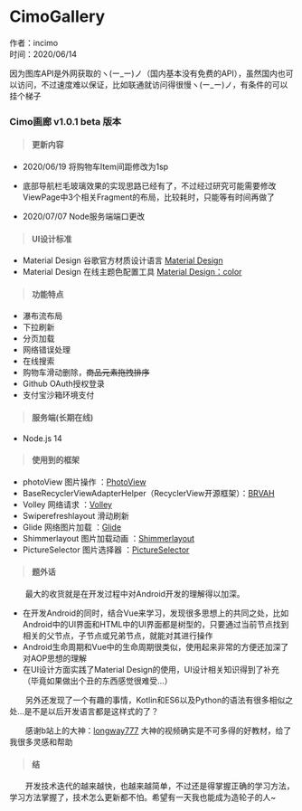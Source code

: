 # CimoGallery
作者：incimo  
时间：2020/06/14  

因为图库API是外网获取的ヽ(ー_ー)ノ（国内基本没有免费的API），虽然国内也可以访问，不过速度难以保证，比如联通就访问得很慢ヽ(ー_ー)ノ，有条件的可以挂个梯子
### Cimo画廊 v1.0.1 beta 版本

> #### 更新内容

- 2020/06/19 将购物车Item间距修改为1sp

- 底部导航栏毛玻璃效果的实现思路已经有了，不过经过研究可能需要修改ViewPage中3个相关Fragment的布局，比较耗时，只能等有时间再做了

- 2020/07/07 Node服务端端口更改

> #### UI设计标准

- Material Design 谷歌官方材质设计语言 [Material Design](https://www.material.io/)
- Material Design 在线主题色配置工具 [Material Design：color](https://material.io/resources/color/#!/?view.left=0&view.right=0)

> #### 功能特点

- 瀑布流布局
- 下拉刷新
- 分页加载
- 网络错误处理
- 在线搜索
- 购物车滑动删除，~~商品元素拖拽排序~~
- Github OAuth授权登录
- 支付宝沙箱环境支付

> #### 服务端(长期在线)

- Node.js 14

> #### 使用到的框架

- photoView 图片操作 ：[PhotoView](https://github.com/chrisbanes/PhotoView)
- BaseRecyclerViewAdapterHelper（RecyclerView开源框架）：[BRVAH](http://www.recyclerview.org/)
- Volley 网络请求 ：[Volley](https://github.com/google/volley)
- Swiperefreshlayout 滑动刷新
- Glide 网络图片加载 ：[Glide](https://bumptech.github.io/glide/)
- Shimmerlayout 图片加载动画 ：[Shimmerlayout](https://github.com/team-supercharge/ShimmerLayout)
- PictureSelector 图片选择器 ：[PictureSelector](https://github.com/LuckSiege/PictureSelector)

> #### 题外话

&emsp;&emsp;最大的收货就是在开发过程中对Android开发的理解得以加深。

- 在开发Android的同时，结合Vue来学习，发现很多思想上的共同之处，比如Android中的UI界面和HTML中的UI界面都是树型的，只要通过当前节点找到相关的父节点，子节点或兄弟节点，就能对其进行操作
- Android生命周期和Vue中的生命周期很类似，使用起来非常的方便还加深了对AOP思想的理解
- 在UI设计方面实践了Material Design的使用，UI设计相关知识得到了补充（毕竟如果做出个丑的东西感觉很难受...）

&emsp;&emsp;另外还发现了一个有趣的事情，Kotlin和ES6以及Python的语法有很多相似之处...是不是以后开发语言都是这样式的了？

&emsp;&emsp;感谢b站上的大神：[longway777](https://www.bilibili.com/video/BV1w4411t7UQ?p=1) 大神的视频确实是不可多得的好教材，给了我很多灵感和帮助

> #### 结

&emsp;&emsp;开发技术迭代的越来越快，也越来越简单，不过还是得掌握正确的学习方法，学习方法掌握了，技术怎么更新都不怕。希望有一天我也能成为造轮子的人~
